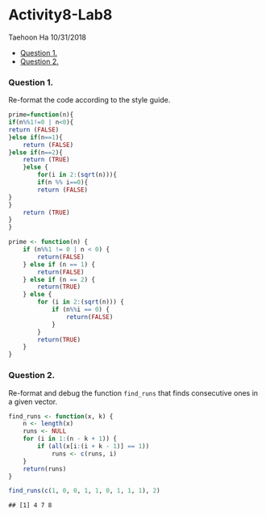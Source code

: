 Activity8-Lab8
================
Taehoon Ha
10/31/2018

-   [Question 1.](#question-1.)
-   [Question 2.](#question-2.)

### Question 1.

Re-format the code according to the style guide.

``` r
prime=function(n){ 
if(n%%1!=0 | n<0){ 
return (FALSE)
}else if(n==1){
    return (FALSE)
}else if(n==2){
    return (TRUE)
    }else {
        for(i in 2:(sqrt(n))){
        if(n %% i==0){
        return (FALSE)
}
}
    return (TRUE)
}
}
```

``` r
prime <- function(n) {
    if (n%%1 != 0 | n < 0) {
        return(FALSE)
    } else if (n == 1) {
        return(FALSE)
    } else if (n == 2) {
        return(TRUE)
    } else {
        for (i in 2:(sqrt(n))) {
            if (n%%i == 0) {
                return(FALSE)
            }
        }
        return(TRUE)
    }
}
```

### Question 2.

Re-format and debug the function `find_runs` that finds consecutive ones in a given vector.

``` r
find_runs <- function(x, k) {
    n <- length(x)
    runs <- NULL
    for (i in 1:(n - k + 1)) {
        if (all(x[i:(i + k - 1)] == 1)) 
            runs <- c(runs, i)
    }
    return(runs)
}

find_runs(c(1, 0, 0, 1, 1, 0, 1, 1, 1), 2)
```

    ## [1] 4 7 8
